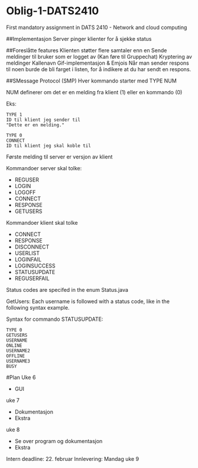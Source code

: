 # Oblig-1-DATS2410
First mandatory assignment in DATS 2410 - Network and cloud computing


##Implementasjon
	Server pinger klienter for å sjekke status
	
	

##Foreslåtte features
	Klienten støtter flere samtaler enn en
	Sende meldinger til bruker som er logget av (Kan føre til Gruppechat)
	Kryptering av meldinger
	Kallenavn
	Gif-implementasjon & Emjois
	Når man sender respons til noen burde de bli farget i listen, for å indikere at du har sendt en respons.
	
##SMessage Protocol (SMP)
Hver kommando starter med TYPE NUM

NUM definerer om det er en melding fra klient (1) eller en kommando (0)

Eks:
	
	TYPE 1
	ID til klient jeg sender til
	"Dette er en melding."
	
	TYPE 0
	CONNECT
	ID til klient jeg skal koble til
	

Første melding til server er versjon av klient

Kommandoer server skal tolke:
- REGUSER
- LOGIN
- LOGOFF
- CONNECT
- RESPONSE
- GETUSERS

Kommandoer klient skal tolke
- CONNECT
- RESPONSE
- DISCONNECT
- USERLIST
- LOGINFAIL
- LOGINSUCCESS
- STATUSUPDATE
- REGUSERFAIL


Status codes are specifed in the enum Status.java

GetUsers: Each username is followed with a status code, like in the following syntax example.

Syntax for commando STATUSUPDATE:

	TYPE 0
	GETUSERS
	USERNAME
	ONLINE
	USERNAME2
	OFFLINE
	USERNAME3
	BUSY

#Plan
Uke 6
- GUI
	
uke 7
- Dokumentasjon
- Ekstra
	
uke 8
- Se over program og dokumentasjon
- Ekstra

Intern deadline: 22. februar
Innlevering: Mandag uke 9
